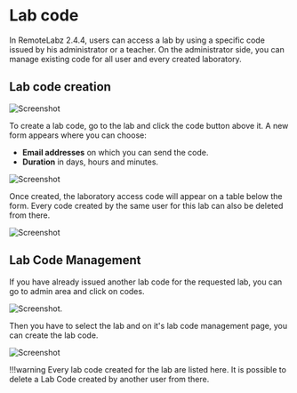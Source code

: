 # Lab code

In RemoteLabz 2.4.4, users can access a lab by using a specific code issued by his administrator or a teacher.
On the administrator side, you can manage existing code for all user and every created laboratory.

## Lab code creation


![Screenshot](/images/codes/lab_code_summary.png)

  
To create a lab code, go to the lab and click the code button above it. A new form appears where you can choose:

 - **Email addresses** on which you can send the code.
 - **Duration** in days, hours and minutes.
 
![Screenshot](/images/codes/lab_code_Invite1.png)

Once created, the laboratory access code will appear on a table below the form. Every code created by the same user for this lab can also be deleted from there.

![Screenshot](/images/codes/lab_code_Invite_accepted1.png)


## Lab Code Management

If you have already issued another lab code for the requested lab, you can go to admin area and click on codes. 

![Screenshot](/images/codes/lab_code_mgmt_sum.png).

Then you have to select the lab and on it's lab code management page, you can create the lab code. 

![Screenshot](/images/codes/lab_code_Invite_accepted1.png)

!!!warning
    Every lab code created for the lab are listed here. It is possible to delete a Lab Code created by another user from there.
